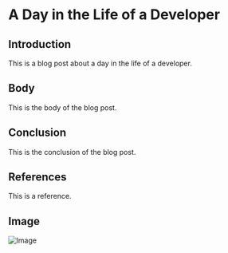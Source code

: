 # A Day in the Life of a Developer

## Introduction

This is a blog post about a day in the life of a developer.

## Body

This is the body of the blog post.

## Conclusion

This is the conclusion of the blog post.

## References

This is a reference.

## Image

![Image](https://www.google.com/images/branding/googlelogo/1x/googlelogo_color_272x92dp.png)